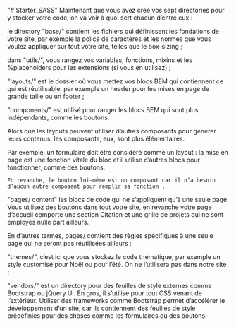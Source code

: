 "# Starter_SASS" 
Maintenant que vous avez créé vos sept directories pour y stocker votre code, on va voir à quoi sert chacun d’entre eux :

le directory "base/" contient les fichiers qui définissent les fondations de votre site, par exemple la police de caractères et les normes que
vous voulez appliquer sur tout votre site, telles que le box-sizing ;

dans "utils/", vous rangez vos variables, fonctions, mixins et les  %placeholders pour les extensions (si vous en utilisez) ;

"layouts/" est le dossier où vous mettez vos blocs BEM qui contiennent ce qui est réutilisable, par exemple un header pour les mises en page de
grande taille ou un footer ;

"components/" est utilisé pour ranger les blocs BEM qui sont plus indépendants, comme les boutons.

Alors que les layouts peuvent utiliser d’autres composants pour générer leurs contenus, les composants, eux, sont plus élémentaires. 

Par exemple, un formulaire doit être considéré comme un layout : la mise en page est une fonction vitale du bloc et il utilise d’autres blocs 
pour fonctionner,  comme des boutons. 
	
	En revanche, le bouton lui-même est un composant car il n’a besoin d’aucun autre composant pour remplir sa fonction ;

"pages/ content" les blocs de code qui ne s’appliquent qu’à une seule page. 
Vous utilisez des boutons dans tout votre site, en revanche votre page d’accueil comporte une section Citation et une grille de projets qui ne sont employés nulle part ailleurs.

En d’autres termes, pages/ contient des règles spécifiques à une seule page qui ne seront pas réutilisées ailleurs ;

"themes/", c’est ici que vous stockez le code thématique, par exemple un style customisé pour Noël ou pour l’été.
 On ne l’utilisera pas dans notre site ;

"vendors/" est un directory pour des feuilles de style externes comme Bootstrap ou jQuery UI. 
En gros, il s’utilise pour tout CSS venant de l’extérieur. 
Utiliser des frameworks comme Bootstrap permet d’accélérer le développement d’un site,
 car ils contiennent des feuilles de style prédéfinies pour des choses comme les formulaires ou des boutons.